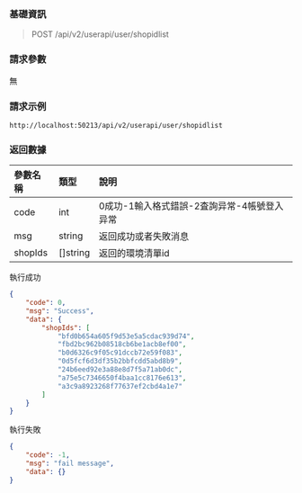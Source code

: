 ### 基礎資訊

> POST /api/v2/userapi/user/shopidlist

### 請求參數
無

### 請求示例
```
http://localhost:50213/api/v2/userapi/user/shopidlist
```

### 返回數據

|參數名稱|類型|說明|
|:-------- |:------ |:----------------------- |
| code | int | 0成功-1輸入格式錯誤-2査詢异常-4帳號登入异常|
| msg | string |返回成功或者失敗消息|
| shopIds | []string |返回的環境清單id |

執行成功
```json
{
    "code": 0,
    "msg": "Success",
    "data": {
        "shopIds": [
            "bfd0b654a605f9d53e5a5cdac939d74",
            "fbd2bc962b08518cb6be1acb8ef00",
            "b0d6326c9f05c91dccb72e59f083",
            "0d5fcf6d3df35b2bbfcdd5abd8b9",
            "24b6eed92e3a88e8d7f5a71ab0dc",
            "a75e5c7346650f4baa1cc8176e613",
            "a3c9a8923268f77637ef2cbd4a1e7"
        ]
    }
}
```

執行失敗

```json
{
    "code": -1,
    "msg": "fail message",
    "data": {}
}
```
